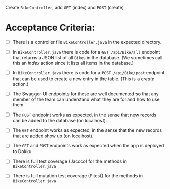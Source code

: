 Create `BikeController`, add `GET` (index) and `POST` (create)

# Acceptance Criteria:

- [ ] There is a controller file `BikeController.java`
      in the expected directory.
- [ ] In `BikeController.java` there is 
      code for a `GET /api/Bike/all` endpoint 
      that returns a JSON list of all `Bike`s in the database.
      (We sometimes call this an *index* action since it lists all
      items in the database.)
- [ ] In `BikeController.java` there is 
      code for a `POST /api/Bike/post` endpoint
      that can be used to create a new entry in the table. (This
      is a *create* action.)
- [ ] The Swagger-UI endpoints for these are well documented so that
      any member of the team can understand what they are for and
      how to use them.
- [ ] The `POST` endpoint works as expected, in the sense that new
      records can be added to the database (on localhost).
- [ ] The `GET` endpoint works as expected, in the sense that the new
      records that are added show up (on localhost).
- [ ] The `GET` and `POST` endpoints work as expected when the 
      app is deployed to Dokku.
- [ ] There is full test coverage (Jacoco) for the methods in 
      `BikeController.java`
- [ ] There is full mutation test coverage (Pitest) for the methods in
      `BikeController.java`



